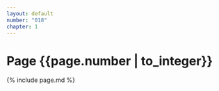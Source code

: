 ```yaml
---
layout: default
number: "018"
chapter: 1
---
```


# Page {{page.number | to_integer}}
{% include page.md %}

